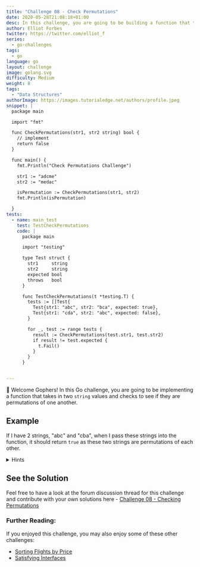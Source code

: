 ```yaml
---
title: "Challenge 08 - Check Permutations"
date: 2020-05-28T21:08:18+01:00
desc: In this challenge, you are going to be building a function that takes in two string values and checks to see if they are permutations of each other!
author: Elliot Forbes
twitter: https://twitter.com/elliot_f
series:
  - go-challenges
tags:
  - go
language: go
layout: challenge
image: golang.svg
difficulty: Medium
weight: 8
tags:
  - "Data Structures"
authorImage: https://images.tutorialedge.net/authors/profile.jpeg
snippet: |
  package main

  import "fmt"

  func CheckPermutations(str1, str2 string) bool {
    // implement
    return false
  }

  func main() {
    fmt.Println("Check Permutations Challenge")

    str1 := "adcme"
    str2 := "medac"

    isPermutation := CheckPermutations(str1, str2)
    fmt.Println(isPermutation)

  }
tests:
  - name: main_test
    test: TestCheckPermutations
    code: |
      package main

      import "testing"

      type Test struct {
        str1     string
        str2     string
        expected bool
        throws   bool
      }

      func TestCheckPermutations(t *testing.T) {
        tests := []Test{
          Test{str1: "abc", str2: "bca", expected: true},
          Test{str1: "cda", str2: "abc", expected: false},
        }

        for _, test := range tests {
          result := CheckPermutations(test.str1, test.str2)
          if result != test.expected {
            t.Fail()
          }
        }
      }


---
```


👋 Welcome Gophers! In this Go challenge, you are going to be implementing a function that takes in two `string` values and checks to see if they are permutations of one another.

## Example

If I have 2 strings, "abc" and "cba", when I pass these strings into the function, it should return `true` as these two strings are permutations of each other. 


<details><summary>Hints</summary>

> You can iterate through all the characters in a string using the `range` keyword in a for loop

```go
// prints out the position and the rune
for pos, char := range str1 {
  fmt.Printf("%d: %c\n", pos, char)
}
```

Start off by building up a map of these `rune` values to the number of occurrences in one for loop and then work from there.

</details>

<Quiz question="How can we optimize this function so that it is not performing unnecessary calculations?" answer="We can implement all of the above checks to ensure that the function only does what it has to before returning the correct answer" correct="C" A="We can check the length of each string at the start of the function and return false if they differ" B="We can use maps to efficiently lookup perviously encountered characters" C="All of the Above" />

## See the Solution

Feel free to have a look at the forum discussion thread for this challenge and contribute with your own solutions here - [Challenge 08 - Checking Permutations](https://discuss.tutorialedge.net/t/challenge-08-checking-permutations/25/2) 

### Further Reading:

If you enjoyed this challenge, you may also enjoy some of these other challenges:

* [Sorting Flights by Price](/challenges/go/sort-by-price/)
* [Satisfying Interfaces](/challenges/go/interfaces/)